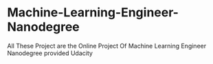 # Machine-Learning-Engineer-Nanodegree

All These Project are the Online Project Of Machine Learning Engineer Nanodegree provided Udacity
